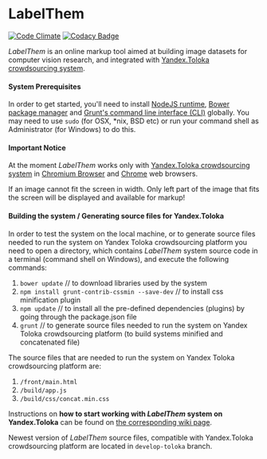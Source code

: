 # LabelThem

[![Code Climate](https://codeclimate.com/github/innosoft-pro/label-them/badges/gpa.svg)](https://codeclimate.com/github/innosoft-pro/label-them)
[![Codacy Badge](https://api.codacy.com/project/badge/Grade/735a6f0a94844ce686d680a0d4474789)](https://www.codacy.com/app/LabelThem/label-them?utm_source=github.com&amp;utm_medium=referral&amp;utm_content=innosoft-pro/label-them&amp;utm_campaign=Badge_Grade)

*LabelThem* is an online markup tool aimed at building image datasets for computer vision research, and integrated with 
[Yandex.Toloka crowdsourcing system](https://toloka.yandex.ru/).

#### System Prerequisites

In order to get started, you'll need to install [NodeJS runtime](https://nodejs.org/en/),
[Bower package manager](https://bower.io/#install-bower)
and [Grunt's command line interface (CLI)](https://gruntjs.com/getting-started) globally.
You may need to use `sudo` (for OSX, *nix, BSD etc) or run your command shell as Administrator (for Windows) to do this.

#### Important Notice
At the moment *LabelThem* works  only with [Yandex.Toloka crowdsourcing system](https://toloka.yandex.ru/) in 
[Chromium Browser](http://www.chromium.org/Home) and [Chrome](https://www.google.ru/chrome) web browsers.

If an image cannot fit the screen in width. Only left part of the image that fits the screen will be displayed 
and available for markup!

#### Building the system / Generating source files for Yandex.Toloka

In order to test the system on the local machine, or to generate source files needed to run the system on 
Yandex Toloka crowdsourcing platform you need to open a directory, which contains *LabelThem* system source code 
in a terminal (command shell on Windows), and execute the following commands:
1) `bower update` // to download libraries used by the system
2) `npm install grunt-contrib-cssmin --save-dev` // to install css minification plugin
3) `npm update` // to install all the pre-defined dependencies (plugins) by going through the package.json file
4) `grunt` // to generate source files needed to run the system on Yandex Toloka crowdsourcing platform
(to build systems minified and concatenated file)

The source files that are needed to run the system on Yandex Toloka crowdsourcing platform are:
1) `/front/main.html`
2) `/build/app.js`
3) `/build/css/concat.min.css`

Instructions on **how to start working with *LabelThem* system on Yandex.Toloka** can be found on 
[the corresponding wiki page](https://github.com/innosoft-pro/label-them/wiki/Getting-started-YandexToloka).

Newest version of *LabelThem* source files, compatible with Yandex.Toloka crowdsourcing platform are located in 
`develop-toloka` branch.